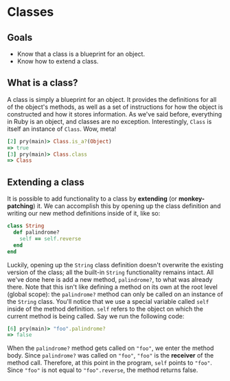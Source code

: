 # Classes

## Goals
- Know that a class is a blueprint for an object.
- Know how to extend a class.

## What is a class?

A class is simply a blueprint for an object. It provides the definitions
for all of the object's methods, as well as a set of instructions for
how the object is constructed and how it stores information. As we've
said before, everything in Ruby is an object, and classes are no
exception. Interestingly, `Class` is itself an instance of `Class`. Wow,
meta!

```ruby
[2] pry(main)> Class.is_a?(Object)
=> true
[3] pry(main)> Class.class
=> Class
```

## Extending a class

It is possible to add functionality to a class by **extending** (or
**monkey-patching**) it. We can accomplish this by opening up the class
definition and writing our new method definitions inside of it, like so:

```ruby
class String
  def palindrome?
    self == self.reverse
  end
end
```

Luckily, opening up the `String` class definition doesn't overwrite the
existing version of the class; all the built-in `String` functionality
remains intact. All we've done here is add a new method, `palindrome?`,
to what was already there. Note that this isn't like defining a method
on its own at the root level (global scope): the `palindrome?` method
can only be called on an instance of the `String` class. You'll notice
that we use a special variable called `self` inside of the method
definition. `self` refers to the object on which the current method is
being called. Say we run the following code:

```ruby
[6] pry(main)> "foo".palindrome?
=> false
```

When the `palindrome?` method gets called on `"foo"`, we enter the
method body. Since `palindrome?` was called on `"foo"`, `"foo"` is the
**receiver** of the method call. Therefore, at this point in the
program, `self` points to `"foo"`. Since `"foo"` is not equal to
`"foo".reverse`, the method returns false.
